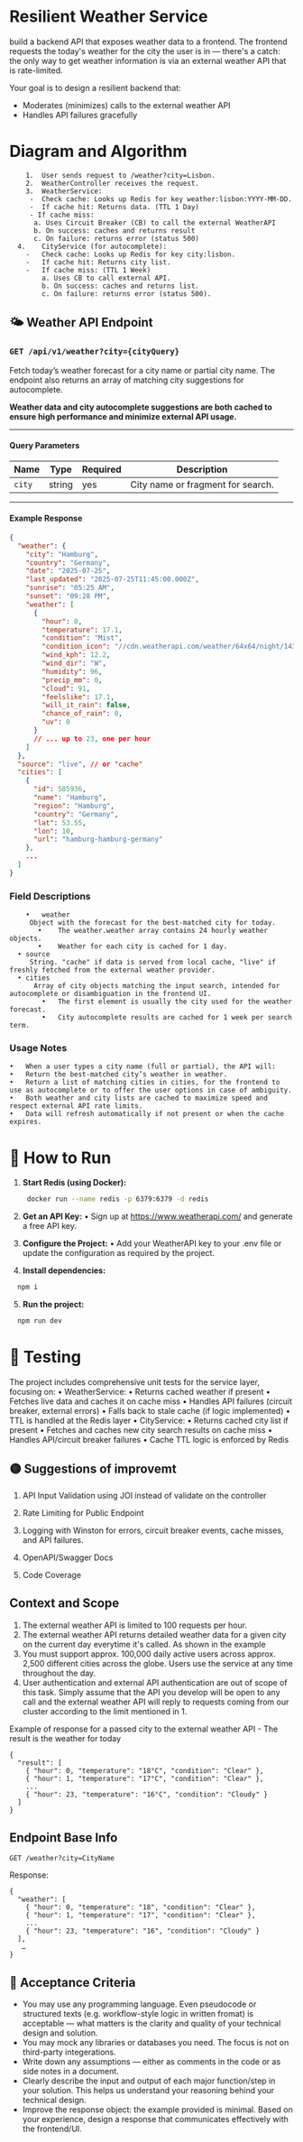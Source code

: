 

# Resilient Weather Service
build a backend API that exposes weather data to a frontend. The frontend requests the today's weather for the city the user is in — there's a catch: the only way to get weather information is via an external weather API that is rate-limited.

Your goal is to design a resilient backend that:
- Moderates (minimizes) calls to the external weather API
- Handles API failures gracefully



# Diagram and Algorithm
```
	1.	User sends request to /weather?city=Lisbon.
	2.	WeatherController receives the request.
	3.	WeatherService:
     -	Check cache: Looks up Redis for key weather:lisbon:YYYY-MM-DD.
     -	If cache hit: Returns data. (TTL 1 Day)
     - If cache miss:
      a. Uses Circuit Breaker (CB) to call the external WeatherAPI
      b. On success: caches and returns result
      c. On failure: returns error (status 500)
  4.	CityService (for autocomplete):
    -	Check cache: Looks up Redis for key city:lisbon.
    -	If cache hit: Returns city list.
    -	If cache miss: (TTL 1 Week)
        a. Uses CB to call external API.
        b. On success: caches and returns list.
        c. On failure: returns error (status 500).
```


## 🌤️ Weather API Endpoint

### `GET /api/v1/weather?city={cityQuery}`

Fetch today’s weather forecast for a city name or partial city name. The endpoint also returns an array of matching city suggestions for autocomplete.

**Weather data and city autocomplete suggestions are both cached to ensure high performance and minimize external API usage.**

---

#### **Query Parameters**
| Name      | Type   | Required | Description                           |
|-----------|--------|----------|---------------------------------------|
| `city`    | string | yes      | City name or fragment for search.     |

---

#### **Example Response**

```json
{
  "weather": {
    "city": "Hamburg",
    "country": "Germany",
    "date": "2025-07-25",
    "last_updated": "2025-07-25T11:45:00.000Z",
    "sunrise": "05:25 AM",
    "sunset": "09:28 PM",
    "weather": [
      {
        "hour": 0,
        "temperature": 17.1,
        "condition": "Mist",
        "condition_icon": "//cdn.weatherapi.com/weather/64x64/night/143.png",
        "wind_kph": 12.2,
        "wind_dir": "W",
        "humidity": 96,
        "precip_mm": 0,
        "cloud": 91,
        "feelslike": 17.1,
        "will_it_rain": false,
        "chance_of_rain": 0,
        "uv": 0
      }
      // ... up to 23, one per hour
    ]
  },
  "source": "live", // or "cache"
  "cities": [
    {
      "id": 585936,
      "name": "Hamburg",
      "region": "Hamburg",
      "country": "Germany",
      "lat": 53.55,
      "lon": 10,
      "url": "hamburg-hamburg-germany"
    },
    ...
  ]
}
```

### Field Descriptions
```
	•	weather
     Object with the forecast for the best-matched city for today.
       •	The weather.weather array contains 24 hourly weather objects.
       •	Weather for each city is cached for 1 day.
  •	source
     String. "cache" if data is served from local cache, "live" if freshly fetched from the external weather provider.
  •	cities
      Array of city objects matching the input search, intended for autocomplete or disambiguation in the frontend UI.
        •	The first element is usually the city used for the weather forecast.
        •	City autocomplete results are cached for 1 week per search term.
```


### Usage Notes
	•	When a user types a city name (full or partial), the API will:
	•	Return the best-matched city’s weather in weather.
	•	Return a list of matching cities in cities, for the frontend to use as autocomplete or to offer the user options in case of ambiguity.
	•	Both weather and city lists are cached to maximize speed and respect external API rate limits.
	•	Data will refresh automatically if not present or when the cache expires.



# 🚀 How to Run

1. **Start Redis (using Docker):**
   ```bash
    docker run --name redis -p 6379:6379 -d redis
   ```
2. **Get an API Key:**
	•	Sign up at https://www.weatherapi.com/ and generate a free API key.

3. **Configure the Project:**
	•	Add your WeatherAPI key to your .env file or update the configuration as required by the project.

4. **Install dependencies:**
  ```bash
    npm i
   ```
5. **Run the project:**
  ```bash
    npm run dev
   ```


# 🧪 Testing

The project includes comprehensive unit tests for the service layer, focusing on:
	•	WeatherService:
	•	Returns cached weather if present
	•	Fetches live data and caches it on cache miss
	•	Handles API failures (circuit breaker, external errors)
	•	Falls back to stale cache (if logic implemented)
	•	TTL is handled at the Redis layer
	•	CityService:
	•	Returns cached city list if present
	•	Fetches and caches new city search results on cache miss
	•	Handles API/circuit breaker failures
	•	Cache TTL logic is enforced by Redis


## 🟡 Suggestions of improvemt
  
  1. API Input Validation using JOI instead of validate on the controller

  2. Rate Limiting for Public Endpoint

  3. Logging with Winston for errors, circuit breaker events, cache misses, and API failures.

  4. OpenAPI/Swagger Docs

  5. Code Coverage



## Context and Scope
1. The external weather API is limited to 100 requests per hour.
2. The external weather API returns detailed weather data for a given city on the current day everytime it's called. As shown in the example
3. You must support approx. 100,000 daily active users across approx. 2,500 different cities across the globe. Users use the service at any time throughout the day.
4. User authentication and external API authentication are out of scope of this task. Simply assume that the API you develop will be open to any call and the external weather API will reply to requests coming from our cluster according to the limit mentioned in 1.


Example of response for a passed city to the external weather API - The result is the weather for today

```
{
  "result": [
    { "hour": 0, "temperature": "18°C", "condition": "Clear" },
    { "hour": 1, "temperature": "17°C", "condition": "Clear" },
    ...
    { "hour": 23, "temperature": "16°C", "condition": "Cloudy" }
  ]
}
```



## Endpoint Base Info

``` GET /weather?city=CityName ```


Response:
```
{
  "weather": [
    { "hour": 0, "temperature": "18", "condition": "Clear" },
    { "hour": 1, "temperature": "17", "condition": "Clear" },
    ...
    { "hour": 23, "temperature": "16", "condition": "Cloudy" }
  ],
   …
}
```
  


## 🧪 Acceptance Criteria
- You may use any programming language. Even pseudocode or structured texts (e.g. workflow-style logic in written fromat) is acceptable — what matters is the clarity and quality of your technical design and solution.
- You may mock any libraries or databases you need. The focus is not on third-party integerations.
- Write down any assumptions — either as comments in the code or as side notes in a document.
- Clearly describe the input and output of each major function/step in your solution. This helps us understand your reasoning behind your technical design.
- Improve the response object: the example provided is minimal. Based on your experience, design a response that communicates effectively with the frontend/UI.

